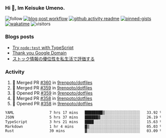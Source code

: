 ### Hi 👋, Im Keisuke Umeno.

<!--
**9renpoto/9renpoto** is a ✨ _special_ ✨ repository because its `README.md` (this file) appears on your GitHub profile.

Here are some ideas to get you started:

- 🔭 I’m currently working on ...
- 🌱 I’m currently learning ...
- 👯 I’m looking to collaborate on ...
- 🤔 I’m looking for help with ...
- 💬 Ask me about ...
- 📫 How to reach me: ...
- 😄 Pronouns: ...
- ⚡ Fun fact: ...
-->

![follow](https://img.shields.io/github/followers/9renpoto?label=Follow&style=social)
[![blog post workflow](https://github.com/9renpoto/9renpoto/actions/workflows/blog.yml/badge.svg)](https://github.com/9renpoto/9renpoto/actions/workflows/blog.yml)
[![github activity readme](https://github.com/9renpoto/9renpoto/actions/workflows/activity.yml/badge.svg)](https://github.com/9renpoto/9renpoto/actions/workflows/activity.yml)
[![pinned-gists](https://github.com/9renpoto/9renpoto/actions/workflows/pin-gist.yml/badge.svg)](https://github.com/9renpoto/9renpoto/actions/workflows/pin-gist.yml)
[![wakatime](https://github.com/9renpoto/9renpoto/actions/workflows/waka-readme-status.yml/badge.svg)](https://github.com/9renpoto/9renpoto/actions/workflows/waka-readme-status.yml)
![visitors](https://komarev.com/ghpvc/?username=9renpoto&label=Profile%20views&color=0e75b6&style=flat)

### Blogs posts

<!-- BLOG-POST-LIST:START -->
- [Try `node:test` with TypeScript](https://9renpoto.win/entry/2023/07/23/node-test-runner)
- [Thank you Google Domain](https://9renpoto.win/entry/2023/07/08/new-domain)
- [ストック情報の優位性を私生活で評価する](https://9renpoto.win/entry/2023/05/28/stock)
<!-- BLOG-POST-LIST:END -->

### Activity

<!--START_SECTION:activity-->
1. 🎉 Merged PR [#360](https://github.com/9renpoto/dotfiles/pull/360) in [9renpoto/dotfiles](https://github.com/9renpoto/dotfiles)
2. 🎉 Merged PR [#359](https://github.com/9renpoto/dotfiles/pull/359) in [9renpoto/dotfiles](https://github.com/9renpoto/dotfiles)
3. 💪 Opened PR [#359](https://github.com/9renpoto/dotfiles/pull/359) in [9renpoto/dotfiles](https://github.com/9renpoto/dotfiles)
4. 🎉 Merged PR [#358](https://github.com/9renpoto/dotfiles/pull/358) in [9renpoto/dotfiles](https://github.com/9renpoto/dotfiles)
5. 💪 Opened PR [#358](https://github.com/9renpoto/dotfiles/pull/358) in [9renpoto/dotfiles](https://github.com/9renpoto/dotfiles)
<!--END_SECTION:activity-->

<!--START_SECTION:waka-->

```txt
YAML                7 hrs 17 mins   ████████▒░░░░░░░░░░░░░░░░   33.92 %
JSON                5 hrs 37 mins   ██████▓░░░░░░░░░░░░░░░░░░   26.19 %
TypeScript          3 hrs 21 mins   ████░░░░░░░░░░░░░░░░░░░░░   15.63 %
Markdown            1 hr 4 mins     █▒░░░░░░░░░░░░░░░░░░░░░░░   05.03 %
Rust                39 mins         ▓░░░░░░░░░░░░░░░░░░░░░░░░   03.09 %
```

<!--END_SECTION:waka-->

